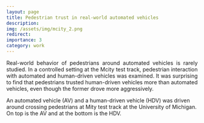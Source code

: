 ```yaml
---
layout: page
title: Pedestrian trust in real-world automated vehicles
description:
img: /assets/img/mcity_2.png
redirect: 
importance: 3
category: work
---
```

<p align="justify">
Real-world behavior of pedestrians around automated vehicles is rarely studied. In a controlled setting at the Mcity test track, pedestrian interaction with automated and human-driven vehicles was examined. It was surprising to find that pedestrians trusted human-driven vehicles more than automated vehicles, even though the former drove more aggressively.
</p>
<div class="row">
    <div class="col-sm mt-3 mt-md-0">
        <img class="img-fluid rounded z-depth-1" src="{{ '/assets/img/pedAV_mcity.png' | relative_url }}" alt="" title="example image"/>
    </div>
</div>
<div class="caption">
    An automated vehicle (AV) and a human-driven vehicle (HDV) was driven around crossing pedestrians at Mity test track at the University of Michigan. On top is the AV and at the bottom is the HDV.
</div>
